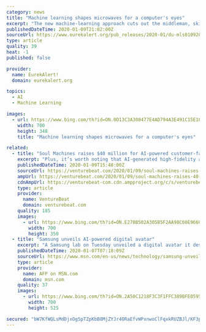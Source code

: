 ```yaml
---
category: news
title: "Machine learning shapes microwaves for a computer's eyes"
excerpt: "The new machine-learning approach cuts out the middleman, skipping the step of creating an image for analysis by a human and instead analyzes the pure data directly. It also jointly determines optimal hardware settings that reveal the most important data while simultaneously discovering what the most important data actually is. In a proof-of ..."
publishedDateTime: 2020-01-09T21:02:00Z
sourceUrl: https://www.eurekalert.org/pub_releases/2020-01/du-mls010920.php
type: article
quality: 39
heat: -1
published: false

provider:
  name: EurekAlert!
  domain: eurekalert.org

topics:
  - AI
  - Machine Learning

images:
  - url: https://www.bing.com/th?id=ON.0D13C3A308477E4AD794A3E491C15E18
    width: 700
    height: 348
    title: "Machine learning shapes microwaves for a computer's eyes"

related:
  - title: "Soul Machines raises $40 million for AI-powered customer-facing digital avatars"
    excerpt: "Plus, it’s worth noting that AI-generated high-fidelity avatars aren’t exactly the most novel thing on the planet. In November 2018, during China’s annual World Internet Conference, state news agency Xinhua debuted a digital version of anchor Qiu Hao — Xin Xiaohao — capable of reading headlines around the clock. Startup Vue.ai ..."
    publishedDateTime: 2020-01-09T15:48:00Z
    sourceUrl: https://venturebeat.com/2020/01/09/soul-machines-raises-40-million-for-ai-powered-customer-facing-digital-avatars/
    ampUrl: https://venturebeat.com/2020/01/09/soul-machines-raises-40-million-for-ai-powered-customer-facing-digital-avatars/amp/
    cdnAmpUrl: https://venturebeat-com.cdn.ampproject.org/c/s/venturebeat.com/2020/01/09/soul-machines-raises-40-million-for-ai-powered-customer-facing-digital-avatars/amp/
    type: article
    provider:
      name: VentureBeat
      domain: venturebeat.com
    quality: 185
    images:
      - url: https://www.bing.com/th?id=ON.E270B502A305B5F2AA98C60E9660377D
        width: 700
        height: 350
  - title: "Samsung unveils AI-powered digital avatar"
    excerpt: "A Samsung lab on Tuesday unveiled a digital avatar it described as an AI-powered \"artificial human,\" claiming it is able to \"converse and sympathize\" like real people. The announcement at the opening of the 2020 Consumer Electronics Show in Las Vegas touted a new kind of artificial intelligence called NEON,"
    publishedDateTime: 2020-01-07T07:18:09Z
    sourceUrl: https://www.msn.com/en-us/news/technology/samsung-unveils-ai-powered-digital-avatar/ar-BBYGMUI
    type: article
    provider:
      name: AFP on MSN.com
      domain: msn.com
    quality: 37
    images:
      - url: https://www.bing.com/th?id=ON.2A50C1218F3C3F1FFC389BFE0595640E
        width: 700
        height: 525

secured: "bW7KfWQLsMdDjxOg5pTZpKbB8MjZYJr4ORaEfvWPxnwoClFqxkRUZBJl/KF3pP6nm6YyKyocxYJgV3X4qqQvux3cYcRapo4URiSbRoZtP79cFlI7MfCcU0v8w7cuCvBUu3GVwHdhUCI7EgYcHKYD6/0vKrk6u8in0fMXsIjJN7wRqb5NZWEQFf279cry5bXCxMjJz/bMg3h9y71He4QdebbMiQhz+Jydb2E9d9iGExISLxHvfTZcdW6OssjAPiRzG5lezfkLMghwI4t83+Z2YA==;uk2VsVTFkOtNuj+rKAqNog=="
---
```


